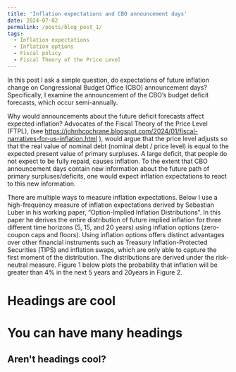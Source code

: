 ```yaml
---
title: 'Inflation expectations and CBO announcement days'
date: 2024-07-02
permalink: /posts/blog_post_1/
tags:
  - Inflation expectations
  - Inflation options
  - Fiscal policy
  - Fiscal Theory of the Price Level
---
```


In this post I ask a simple question, do expectations of future inflation change on Congressional Budget Office (CBO) announcement days? Specifically, I examine the announcement of the CBO’s budget deficit forecasts, which occur semi-annually. 

Why would announcements about the future deficit forecasts affect expected inflation? Advocates of the Fiscal Theory of the Price Level (FTPL), (see https://johnhcochrane.blogspot.com/2024/01/fiscal-narratives-for-us-inflation.html ), would argue that the price level adjusts so that the real value of nominal debt (nominal debt / price level) is equal to the expected present value of primary surpluses. A large deficit, that people do not expect to be fully repaid, causes inflation. To the extent that CBO announcement days contain new information about the future path of primary surpluses/deficits, one would expect inflation expectations to react to this new information. 

There are multiple ways to measure inflation expectations. Below I use a high-frequency measure of inflation expectations derived by Sebastian Luber in his working paper, “Option-Implied Inflation Distributions”. In this paper he derives the entire distribution of future implied inflation for three different time horizons (5, 15, and 20 years) using inflation options (zero-coupon caps and floors). Using inflation options offers distinct advantages over other financial instruments such as Treasury Inflation-Protected Securities (TIPS) and inflation swaps, which are only able to capture the first moment of the distribution. The distributions are derived under the risk-neutral measure. Figure 1 below plots the probability that inflation will be greater than 4% in the next 5 years and 20years in Figure 2. 


Headings are cool
======

You can have many headings
======

Aren't headings cool?
------
